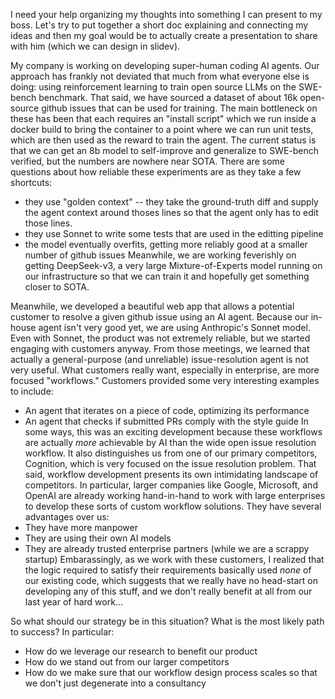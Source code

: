 I need your help organizing my thoughts into something I can present to my boss. Let's try to put together a short doc explaining and connecting my ideas and then my goal would be to actually create a presentation to share with him (which we can design in slidev).

My company is working on developing super-human coding AI agents. Our approach has frankly not deviated that much from what everyone else is doing: using reinforcement learning to train open source LLMs on the SWE-bench benchmark. That said, we have sourced a dataset of about 16k open-source github issues that can be used for training. The main bottleneck on these has been that each requires an "install script" which we run inside a docker build to bring the container to a point where we can run unit tests, which are then used as the reward to train the agent. The current status is that we can get an 8b model to self-improve and generalize to SWE-bench verified, but the numbers are nowhere near SOTA. There are some questions about how reliable these experiments are as they take a few shortcuts:

- they use "golden context" -- they take the ground-truth diff and supply the agent context around thoses lines so that the agent only has to edit those lines.
- they use Sonnet to write some tests that are used in the editting pipeline
- the model eventually overfits, getting more reliably good at a smaller number of github issues
  Meanwhile, we are working feverishly on getting DeepSeek-v3, a very large Mixture-of-Experts model running on our infrastructure so that we can train it and hopefully get something closer to SOTA.

Meanwhile, we developed a beautiful web app that allows a potential customer to resolve a given github issue using an AI agent. Because our in-house agent isn't very good yet, we are using Anthropic's Sonnet model. Even with Sonnet, the product was not extremely reliable, but we started engaging with customers anyway. From those meetings, we learned that actually a general-purpose (and unreliable) issue-resolution agent is not very useful. What customers really want, especially in enterprise, are more focused "workflows." Customers provided some very interesting examples to include:

- An agent that iterates on a piece of code, optimizing its performance
- An agent that checks if submitted PRs comply with the style guide
  In some ways, this was an exciting development because these workflows are actually _more_ achievable by AI than the wide open issue resolution workflow. It also distinguishes us from one of our primary competitors, Cognition, which is very focused on the issue resolution problem. That said, workflow development presents its own intimidating landscape of competitors. In particular, larger companies like Google, Microsoft, and OpenAI are already working hand-in-hand to work with large enterprises to develop these sorts of custom workflow solutions. They have several advantages over us:
- They have more manpower
- They are using their own AI models
- They are already trusted enterprise partners (while we are a scrappy startup)
  Embarassingly, as we work with these customers, I realized that the logic required to satisfy their requirements basically used _none_ of our existing code, which suggests that we really have no head-start on developing any of this stuff, and we don't really benefit at all from our last year of hard work...

So what should our strategy be in this situation? What is the most likely path to success? In particular:

- How do we leverage our research to benefit our product
- How do we stand out from our larger competitors
- How do we make sure that our workflow design process scales so that we don't just degenerate into a consultancy
